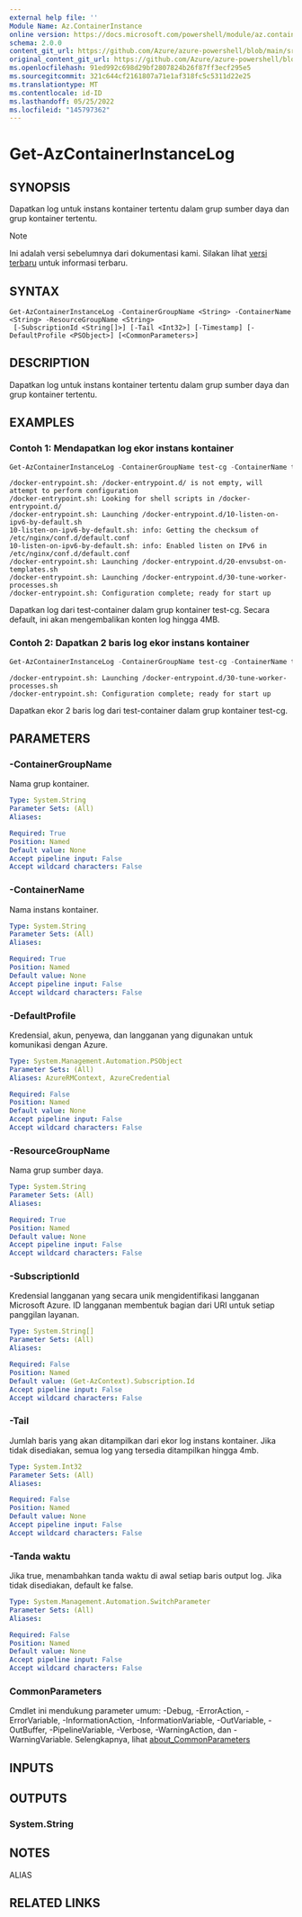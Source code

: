```yaml
---
external help file: ''
Module Name: Az.ContainerInstance
online version: https://docs.microsoft.com/powershell/module/az.containerinstance/get-azcontainerinstancelog
schema: 2.0.0
content_git_url: https://github.com/Azure/azure-powershell/blob/main/src/ContainerInstance/help/Get-AzContainerInstanceLog.md
original_content_git_url: https://github.com/Azure/azure-powershell/blob/main/src/ContainerInstance/help/Get-AzContainerInstanceLog.md
ms.openlocfilehash: 91ed992c698d29bf2807824b26f87ff3ecf295e5
ms.sourcegitcommit: 321c644cf2161807a71e1af318fc5c5311d22e25
ms.translationtype: MT
ms.contentlocale: id-ID
ms.lasthandoff: 05/25/2022
ms.locfileid: "145797362"
---
```

# Get-AzContainerInstanceLog

## SYNOPSIS
Dapatkan log untuk instans kontainer tertentu dalam grup sumber daya dan grup kontainer tertentu.

> [!NOTE]
>Ini adalah versi sebelumnya dari dokumentasi kami. Silakan lihat [versi terbaru](/powershell/module/az.containerinstance/get-azcontainerinstancelog) untuk informasi terbaru.

## SYNTAX

```
Get-AzContainerInstanceLog -ContainerGroupName <String> -ContainerName <String> -ResourceGroupName <String>
 [-SubscriptionId <String[]>] [-Tail <Int32>] [-Timestamp] [-DefaultProfile <PSObject>] [<CommonParameters>]
```

## DESCRIPTION
Dapatkan log untuk instans kontainer tertentu dalam grup sumber daya dan grup kontainer tertentu.

## EXAMPLES

### Contoh 1: Mendapatkan log ekor instans kontainer
```powershell
Get-AzContainerInstanceLog -ContainerGroupName test-cg -ContainerName test-container -ResourceGroupName test-rg
```

```output
/docker-entrypoint.sh: /docker-entrypoint.d/ is not empty, will attempt to perform configuration
/docker-entrypoint.sh: Looking for shell scripts in /docker-entrypoint.d/
/docker-entrypoint.sh: Launching /docker-entrypoint.d/10-listen-on-ipv6-by-default.sh
10-listen-on-ipv6-by-default.sh: info: Getting the checksum of /etc/nginx/conf.d/default.conf
10-listen-on-ipv6-by-default.sh: info: Enabled listen on IPv6 in /etc/nginx/conf.d/default.conf
/docker-entrypoint.sh: Launching /docker-entrypoint.d/20-envsubst-on-templates.sh
/docker-entrypoint.sh: Launching /docker-entrypoint.d/30-tune-worker-processes.sh
/docker-entrypoint.sh: Configuration complete; ready for start up
```

Dapatkan log dari test-container dalam grup kontainer test-cg.
Secara default, ini akan mengembalikan konten log hingga 4MB.

### Contoh 2: Dapatkan 2 baris log ekor instans kontainer
```powershell
Get-AzContainerInstanceLog -ContainerGroupName test-cg -ContainerName test-container -ResourceGroupName test-rg -Tail 2
```

```output
/docker-entrypoint.sh: Launching /docker-entrypoint.d/30-tune-worker-processes.sh
/docker-entrypoint.sh: Configuration complete; ready for start up
```

Dapatkan ekor 2 baris log dari test-container dalam grup kontainer test-cg.

## PARAMETERS

### -ContainerGroupName
Nama grup kontainer.

```yaml
Type: System.String
Parameter Sets: (All)
Aliases:

Required: True
Position: Named
Default value: None
Accept pipeline input: False
Accept wildcard characters: False
```

### -ContainerName
Nama instans kontainer.

```yaml
Type: System.String
Parameter Sets: (All)
Aliases:

Required: True
Position: Named
Default value: None
Accept pipeline input: False
Accept wildcard characters: False
```

### -DefaultProfile
Kredensial, akun, penyewa, dan langganan yang digunakan untuk komunikasi dengan Azure.

```yaml
Type: System.Management.Automation.PSObject
Parameter Sets: (All)
Aliases: AzureRMContext, AzureCredential

Required: False
Position: Named
Default value: None
Accept pipeline input: False
Accept wildcard characters: False
```

### -ResourceGroupName
Nama grup sumber daya.

```yaml
Type: System.String
Parameter Sets: (All)
Aliases:

Required: True
Position: Named
Default value: None
Accept pipeline input: False
Accept wildcard characters: False
```

### -SubscriptionId
Kredensial langganan yang secara unik mengidentifikasi langganan Microsoft Azure.
ID langganan membentuk bagian dari URI untuk setiap panggilan layanan.

```yaml
Type: System.String[]
Parameter Sets: (All)
Aliases:

Required: False
Position: Named
Default value: (Get-AzContext).Subscription.Id
Accept pipeline input: False
Accept wildcard characters: False
```

### -Tail
Jumlah baris yang akan ditampilkan dari ekor log instans kontainer.
Jika tidak disediakan, semua log yang tersedia ditampilkan hingga 4mb.

```yaml
Type: System.Int32
Parameter Sets: (All)
Aliases:

Required: False
Position: Named
Default value: None
Accept pipeline input: False
Accept wildcard characters: False
```

### -Tanda waktu
Jika true, menambahkan tanda waktu di awal setiap baris output log.
Jika tidak disediakan, default ke false.

```yaml
Type: System.Management.Automation.SwitchParameter
Parameter Sets: (All)
Aliases:

Required: False
Position: Named
Default value: None
Accept pipeline input: False
Accept wildcard characters: False
```

### CommonParameters
Cmdlet ini mendukung parameter umum: -Debug, -ErrorAction, -ErrorVariable, -InformationAction, -InformationVariable, -OutVariable, -OutBuffer, -PipelineVariable, -Verbose, -WarningAction, dan -WarningVariable. Selengkapnya, lihat [about_CommonParameters](http://go.microsoft.com/fwlink/?LinkID=113216)

## INPUTS

## OUTPUTS

### System.String

## NOTES

ALIAS

## RELATED LINKS

